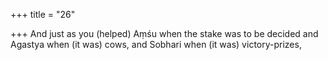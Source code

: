 +++
title = "26"

+++
And just as you (helped) Aṃśu when the stake was to be decided and  Agastya when (it was) cows,
and Sobhari when (it was) victory-prizes,